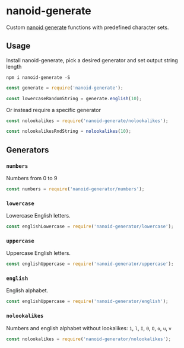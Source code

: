 # nanoid-generate

Custom [nanoid generate](https://github.com/ai/nanoid#custom-alphabet-or-length) functions with predefined character sets.

## Usage

Install nanoid-generate, pick a desired generator and set output string length

`npm i nanoid-generate -S`

```javascript
const generate = require('nanoid-generate');

const lowercaseRandomString = generate.english(10);
```

Or instead require a specific generator

```javascript
const nolookalikes = require('nanoid-generate/nolookalikes');

const nolookalikesRndString = nolookalikes(10);
```

## Generators

### `numbers`

Numbers from 0 to 9

```javascript
const numbers = require('nanoid-generator/numbers');
```

### `lowercase`

Lowercase English letters.

```javascript
const englishLowercase = require('nanoid-generator/lowercase');
```

### `uppercase`

Uppercase English letters.

```javascript
const englishUppercase = require('nanoid-generator/uppercase');
```

### `english`

English alphabet.

```javascript
const englishUppercase = require('nanoid-generator/english');
```

### `nolookalikes`

Numbers and english alphabet without lookalikes: `1`, `l`, `I`, `0`, `O`, `o`, `u`, `v`

```javascript
const nolookalikes = require('nanoid-generator/nolookalikes');
```
